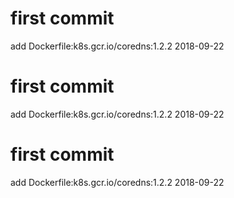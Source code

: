# first commit
add Dockerfile:k8s.gcr.io/coredns:1.2.2 2018-09-22
# first commit
add Dockerfile:k8s.gcr.io/coredns:1.2.2 2018-09-22
# first commit
add Dockerfile:k8s.gcr.io/coredns:1.2.2 2018-09-22

